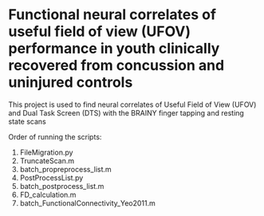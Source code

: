 # Functional neural correlates of useful field of view (UFOV) performance in youth clinically recovered from concussion and uninjured controls 

This project is used to find neural correlates of Useful Field of View (UFOV) and Dual Task Screen (DTS) with the BRAINY finger tapping and resting state scans

Order of running the scripts:
1) FileMigration.py
2) TruncateScan.m
3) batch_propreprocess_list.m 
4) PostProcessList.py
5) batch_postprocess_list.m
6) FD_calculation.m
7) batch_FunctionalConnectivity_Yeo2011.m
